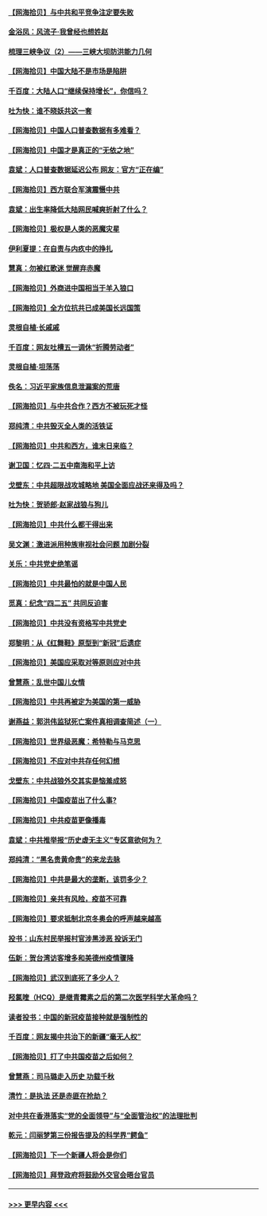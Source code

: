 #### [【网海拾贝】与中共和平竞争注定要失败](../pages/nsc993/n12923326.md?t=05050402) 
#### [金浴凤：风流子‧我曾经也想姓赵](../pages/nsc993/n12920911.md?t=05050402) 
#### [梳理三峡争议（2）——三峡大坝防洪能力几何](../pages/nsc993/n12920173.md?t=05050402) 
#### [【网海拾贝】中国大陆不是市场是陷阱](../pages/nsc993/n12920143.md?t=05050402) 
#### [千百度：大陆人口“继续保持增长”，你信吗？](../pages/nsc993/n12918946.md?t=05050402) 
#### [吐为快：谁不晓妖共这一套](../pages/nsc993/n12918941.md?t=05050402) 
#### [【网海拾贝】中国人口普查数据有多难看？](../pages/nsc993/n12917822.md?t=05050402) 
#### [【网海拾贝】中国才是真正的“无依之地”](../pages/nsc993/n12915845.md?t=05050402) 
#### [袁斌：人口普查数据延迟公布 网友：官方“正在编”](../pages/nsc993/n12915748.md?t=05050402) 
#### [【网海拾贝】西方联合军演震慑中共](../pages/nsc993/n12913466.md?t=05050402) 
#### [袁斌：出生率降低大陆网民喊爽折射了什么？](../pages/nsc993/n12913365.md?t=05050402) 
#### [【网海拾贝】极权是人类的恶魔灾星](../pages/nsc993/n12910697.md?t=05050402) 
#### [伊利夏提：在自责与内疚中的挣扎](../pages/nsc993/n12910493.md?t=05050402) 
#### [慧真：勿被红歌迷 觉醒弃赤魔](../pages/nsc993/n12910485.md?t=05050402) 
#### [【网海拾贝】外商进中国相当于羊入狼口](../pages/nsc993/n12908274.md?t=05050402) 
#### [【网海拾贝】全方位抗共已成美国长远国策](../pages/nsc993/n12906878.md?t=05050402) 
#### [灵根自植‧长戚戚](../pages/nsc993/n12905585.md?t=05050402) 
#### [千百度：网友吐槽五一调休“折腾劳动者”](../pages/nsc993/n12905934.md?t=05050402) 
#### [灵根自植‧坦荡荡](../pages/nsc993/n12905562.md?t=05050402) 
#### [佚名：习近平家族信息泄漏案的荒唐](../pages/nsc993/n12904705.md?t=05050402) 
#### [【网海拾贝】与中共合作？西方不被玩死才怪](../pages/nsc993/n12903873.md?t=05050402) 
#### [郑纯清：中共毁灭全人类的活铁证](../pages/nsc993/n12903785.md?t=05050402) 
#### [【网海拾贝】中共和西方，谁末日来临？](../pages/nsc993/n12903482.md?t=05050402) 
#### [谢卫国：忆四‧二五中南海和平上访](../pages/nsc993/n12902192.md?t=05050402) 
#### [戈壁东：中共超限战攻城略地 美国全面应战还来得及吗？](../pages/nsc993/n12902297.md?t=05050402) 
#### [吐为快：贺骄郎‧赵家战狼与狗儿](../pages/nsc993/n12902280.md?t=05050402) 
#### [【网海拾贝】中共什么都干得出来](../pages/nsc993/n12897500.md?t=05050402) 
#### [吴文渊：激进派用种族审视社会问题 加剧分裂](../pages/nsc993/n12893881.md?t=05050402) 
#### [关乐：中共党史绝笔谣](../pages/nsc993/n12897270.md?t=05050402) 
#### [【网海拾贝】中共最怕的就是中国人民](../pages/nsc993/n12894705.md?t=05050402) 
#### [觅真：纪念“四二五” 共同反迫害](../pages/nsc993/n12894553.md?t=05050402) 
#### [【网海拾贝】中共没有资格写中共党史](../pages/nsc993/n12892231.md?t=05050402) 
#### [郑黎明：从《红舞鞋》原型到“新冠”后遗症](../pages/nsc993/n12890469.md?t=05050402) 
#### [【网海拾贝】美国应采取对等原则应对中共](../pages/nsc993/n12889176.md?t=05050402) 
#### [曾慧燕：乱世中国儿女情](../pages/nsc993/n12887931.md?t=05050402) 
#### [【网海拾贝】中共再被定为美国的第一威胁](../pages/nsc993/n12887580.md?t=05050402) 
#### [谢燕益：郭洪伟监狱死亡案件真相调查简述（一）](../pages/nsc993/n12885648.md?t=05050402) 
#### [【网海拾贝】世界级恶魔：希特勒与马克思](../pages/nsc993/n12884062.md?t=05050402) 
#### [【网海拾贝】不应对中共存任何幻想](../pages/nsc993/n12881460.md?t=05050402) 
#### [戈壁东：中共战狼外交其实是恼羞成怒](../pages/nsc993/n12880392.md?t=05050402) 
#### [【网海拾贝】中国疫苗出了什么事?](../pages/nsc993/n12879124.md?t=05050402) 
#### [【网海拾贝】中共疫苗更像播毒](../pages/nsc993/n12876631.md?t=05050402) 
#### [袁斌：中共推举报“历史虚无主义”专区意欲何为？](../pages/nsc993/n12876530.md?t=05050402) 
#### [郑纯清：“黑名贵黄命贵”的来龙去脉](../pages/nsc993/n12875589.md?t=05050402) 
#### [【网海拾贝】中共是最大的垄断，该罚多少？](../pages/nsc993/n12874006.md?t=05050402) 
#### [【网海拾贝】亲共有风险，疫苗不可靠](../pages/nsc993/n12872224.md?t=05050402) 
#### [【网海拾贝】要求抵制北京冬奥会的呼声越来越高](../pages/nsc993/n12868962.md?t=05050402) 
#### [投书：山东村民举报村官涉黑涉恶 投诉无门](../pages/nsc993/n12869726.md?t=05050402) 
#### [伍新：贺台湾访客增多和美德州疫情骤降](../pages/nsc993/n12865651.md?t=05050402) 
#### [【网海拾贝】武汉到底死了多少人？](../pages/nsc993/n12863707.md?t=05050402) 
#### [羟氯喹（HCQ）是继青霉素之后的第二次医学科学大革命吗？](../pages/nsc993/n12638564.md?t=05050402) 
#### [读者投书：中国的新冠疫苗接种就是强制性的](../pages/nsc993/n12859932.md?t=05050402) 
#### [千百度：网友揭中共治下的新疆“毫无人权”](../pages/nsc993/n12858385.md?t=05050402) 
#### [【网海拾贝】打了中共国疫苗之后如何？](../pages/nsc993/n12857866.md?t=05050402) 
#### [曾慧燕：司马璐走入历史 功载千秋](../pages/nsc993/n12856996.md?t=05050402) 
#### [清竹：是执法 还是赤匪在抢劫？](../pages/nsc993/n12856952.md?t=05050402) 
#### [对中共在香港落实“党的全面领导”与“全面管治权”的法理批判](../pages/nsc993/n12856929.md?t=05050402) 
#### [乾元：闫丽梦第三份报告提及的科学界“鳄鱼”](../pages/nsc993/n12855985.md?t=05050402) 
#### [【网海拾贝】下一个新疆人将会是你们](../pages/nsc993/n12855864.md?t=05050402) 
#### [【网海拾贝】拜登政府将鼓励外交官会晤台官员](../pages/nsc993/n12853615.md?t=05050402) 

----
#### [ >>> 更早内容 <<< ](../indexes/nsc993-earlier.md)

